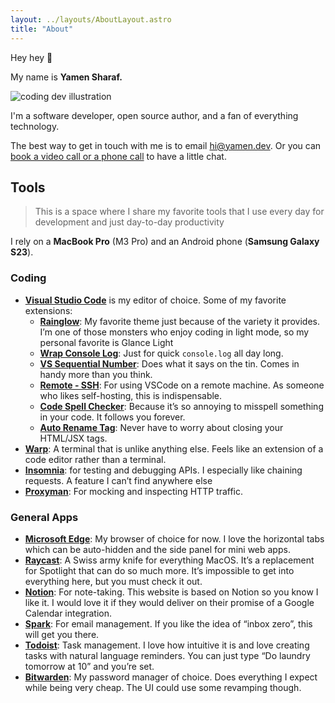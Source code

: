```yaml
---
layout: ../layouts/AboutLayout.astro
title: "About"
---
```


<div class="flex">
<div>
Hey hey 👋

My name is **Yamen Sharaf.**

</div>
<div class="w-56 ml-auto">
  <img src="/assets/me.jpg" class="sm:w-1/2 mx-auto" alt="coding dev illustration">
</div>

</div>

I'm a software developer, open source author, and a fan of everything technology.

The best way to get in touch with me is to email [hi@yamen.dev](mailto:hi@yamen.dev). Or you can [book a video call or a phone call](https://calendly.com/yamensharaf/30-minute-call) to have a little chat.

## Tools

> This is a space where I share my favorite tools that I use every day for development and just day-to-day productivity

I rely on a **MacBook Pro** (M3 Pro) and an Android phone (**Samsung Galaxy S23**).

### Coding

- [**Visual Studio Code**](https://code.visualstudio.com/) is my editor of choice. Some of my favorite extensions:
  - [**Rainglow**](https://marketplace.visualstudio.com/items?itemName=daylerees.rainglow): My favorite theme just because of the variety it provides. I’m one of those monsters who enjoy coding in light mode, so my personal favorite is Glance Light
  - [**Wrap Console Log**](https://marketplace.visualstudio.com/items?itemName=midnightsyntax.vscode-wrap-console-log): Just for quick `console.log` all day long.
  - [**VS Sequential Number**](https://marketplace.visualstudio.com/items?itemName=neptunedesign.vs-sequential-number): Does what it says on the tin. Comes in handy more than you think.
  - [**Remote - SSH**](https://marketplace.visualstudio.com/items?itemName=ms-vscode-remote.remote-ssh): For using VSCode on a remote machine. As someone who likes self-hosting, this is indispensable.
  - [**Code Spell Checker**](https://marketplace.visualstudio.com/items?itemName=streetsidesoftware.code-spell-checker): Because it’s so annoying to misspell something in your code. It follows you forever.
  - [**Auto Rename Tag**](https://marketplace.visualstudio.com/items?itemName=formulahendry.auto-rename-tag): Never have to worry about closing your HTML/JSX tags.
- [**Warp**](https://www.warp.dev/): A terminal that is unlike anything else. Feels like an extension of a code editor rather than a terminal.
- [**Insomnia**](https://insomnia.rest/): for testing and debugging APIs. I especially like chaining requests. A feature I can’t find anywhere else
- [**Proxyman**](https://proxyman.io/): For mocking and inspecting HTTP traffic.

### General Apps

- [**Microsoft Edge**](https://www.microsoft.com/en-us/edge): My browser of choice for now. I love the horizontal tabs which can be auto-hidden and the side panel for mini web apps.
- [**Raycast**](https://www.raycast.com/): A Swiss army knife for everything MacOS. It’s a replacement for Spotlight that can do so much more. It’s impossible to get into everything here, but you must check it out.
- [**Notion**](https://www.notion.so/): For note-taking. This website is based on Notion so you know I like it. I would love it if they would deliver on their promise of a Google Calendar integration.
- [**Spark**](https://sparkmailapp.com/): For email management. If you like the idea of “inbox zero”, this will get you there.
- [**Todoist**](https://todoist.com/): Task management. I love how intuitive it is and love creating tasks with natural language reminders. You can just type “Do laundry tomorrow at 10” and you’re set.
- [**Bitwarden**](https://bitwarden.com/): My password manager of choice. Does everything I expect while being very cheap. The UI could use some revamping though.
